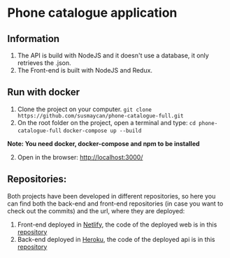 # Phone catalogue application

## Information
1. The API is build with NodeJS and it doesn't use a database, it only retrieves the .json.
2. The Front-end is built with NodeJS and Redux.


## Run with docker
1. Clone the project on your computer. 
`git clone https://github.com/susmaycan/phone-catalogue-full.git`
2. On the root folder on the project, open a terminal and type: 
`cd phone-catalogue-full`
`docker-compose up --build`

**Note: You need docker, docker-compose and npm to be installed**

2. Open in the browser:
[http://localhost:3000/](http://localhost:3000/)

## Repositories:
Both projects have been developed in different repositories, so here you can find both the back-end and front-end repositories (in case you want to check out the commits) and the url, where they are deployed:
1. Front-end deployed in [Netlify](https://phone-catalogue.netlify.com/), the code of the deployed web is in this [repository](https://github.com/susmaycan/phone-catalogue)
2. Back-end deployed in [Heroku](https://phone-catalogue-api.herokuapp.com/), the code of the deployed api is in this [repository](https://github.com/susmaycan/phone-catalogue-api)
